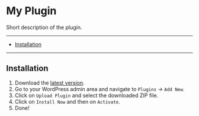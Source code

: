 # My Plugin

Short description of the plugin.

______________________________________________________________________

<!-- mdformat-toc start --slug=github --maxlevel=6 --minlevel=2 -->

- [Installation](#installation)

<!-- mdformat-toc end -->

______________________________________________________________________

## Installation<a name="installation"></a>

1. Download the [latest version](https://github.com/ppfeufer/pp-wordpress-tweaks/releases/latest/download/pp-wordpress-tweaks.zip).
1. Go to your WordPress admin area and navigate to `Plugins` → `Add New`.
1. Click on `Upload Plugin` and select the downloaded ZIP file.
1. Click on `Install Now` and then on `Activate`.
1. Done!
